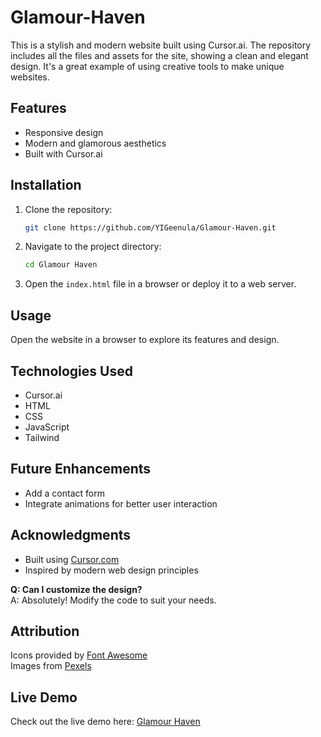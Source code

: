 # Glamour-Haven
This is a stylish and modern website built using Cursor.ai. The repository includes all the files and assets for the site, showing a clean and elegant design. It's a great example of using creative tools to make unique websites.

## Features
- Responsive design
- Modern and glamorous aesthetics
- Built with Cursor.ai

## Installation
1. Clone the repository:
   ```bash
   git clone https://github.com/YIGeenula/Glamour-Haven.git
   ```
2. Navigate to the project directory:
   ```bash
   cd Glamour Haven
   ```
3. Open the `index.html` file in a browser or deploy it to a web server.

## Usage
Open the website in a browser to explore its features and design.

## Technologies Used
- Cursor.ai
- HTML
- CSS
- JavaScript
- Tailwind

## Future Enhancements
- Add a contact form
- Integrate animations for better user interaction

## Acknowledgments
- Built using [Cursor.com](https://cursor.com)
- Inspired by modern web design principles

**Q: Can I customize the design?**  
A: Absolutely! Modify the code to suit your needs.

## Attribution
Icons provided by [Font Awesome](https://fontawesome.com)  
Images from [Pexels](https://www.pexels.com/)

## Live Demo
Check out the live demo here: [Glamour Haven](https://glamour-haven.netlify.app/)

